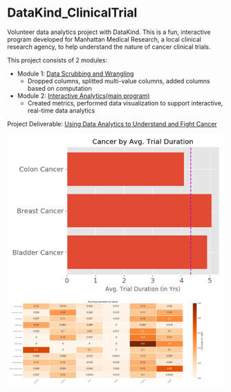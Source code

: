 # DataKind_ClinicalTrial
Volunteer data analytics project with DataKind. This is a fun, interactive program developed for Manhattan Medical Research, a local clinical research agency, to help understand the nature of cancer clinical trials. 

This project consists of 2 modules:
* Module 1: [Data Scrubbing and Wrangling](/Module1_Data_Scrubbing.py)
  * Dropped columns, splitted multi-value columns, added columns based on computation
* Module 2: [Interactive Analytics(main program)](/Module2_Interactive_Analytics.py)
  * Created metrics, performed data visualization to support interactive, real-time data analytics

Project Deliverable:
[Using Data Analytics to Understand and Fight Cancer](/DataKind_Exploratory_Analysis.pdf)

![alt text](/h-bar.png)
![alt text](/heatmap.png)

